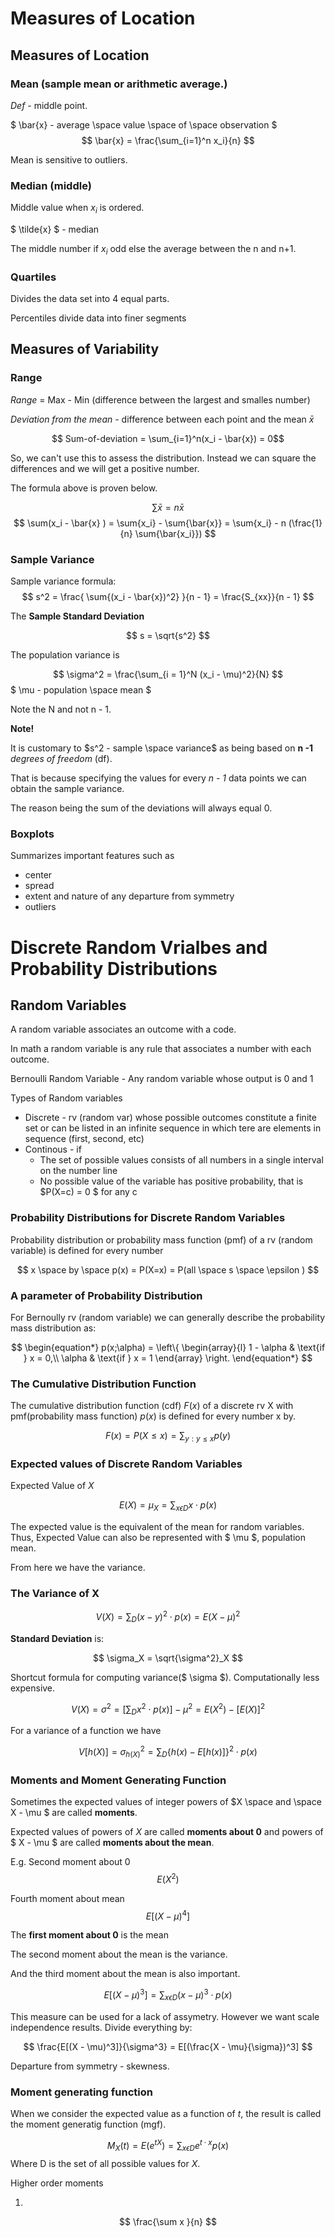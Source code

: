 # Measures of Location

## Measures of Location

### Mean (sample mean or arithmetic average.)
*Def* -  middle point.

$ \bar{x} - average \space value \space of \space observation $
$$ \bar{x} = \frac{\sum_{i=1}^n x_i}{n}  $$

Mean is sensitive to outliers.

### Median (middle)
Middle value when $x_i$ is ordered.

$ \tilde{x} $ - median

The middle number if $x_i$ odd else the average between the n and n+1.

### Quartiles

Divides the data set into 4 equal parts.

Percentiles divide data into finer segments

## Measures of Variability

### Range

*Range*  = Max - Min (difference between the largest and smalles number)

*Deviation from the mean* - difference between each point and the mean $\bar{x}$

$$ Sum-of-deviation = \sum_{i=1}^n(x_i - \bar{x}) = 0$$

So, we can't use this to assess the distribution. Instead we can square the differences and we will get a positive number.

The formula above is proven below.

$$ \sum{\bar{x}} = n \bar{x} $$
$$ \sum(x_i - \bar{x} ) = \sum{x_i} - \sum{\bar{x}} =  \sum{x_i} - n (\frac{1}{n} \sum{\bar{x_i}})  $$

### Sample Variance

Sample variance formula:
$$ s^2 = \frac{ \sum{(x_i - \bar{x})^2} }{n - 1} = \frac{S_{xx}}{n - 1}
$$

The **Sample Standard Deviation**

$$ s = \sqrt{s^2} $$

The population variance is

$$ \sigma^2 = \frac{\sum_{i = 1}^N (x_i - \mu)^2}{N} $$ 
$ \mu - population \space mean  $

Note the N and not n - 1.

**Note!**

It is customary to $s^2 - sample \space variance$ as being based on **n -1** *degrees of freedom* (df).

That is because specifying the values for every *n - 1* data points we can obtain the sample variance.

The reason being the sum of the deviations will always equal 0.

### Boxplots

Summarizes important features such as
* center
* spread
* extent and nature of any departure from symmetry
* outliers

# Discrete Random Vrialbes and Probability Distributions

## Random Variables

A random variable associates an outcome with a code.

In math a random variable is any rule that associates a number with each outcome.

Bernoulli Random Variable - Any random variable whose output is 0 and 1

Types of Random variables
* Discrete - rv (random var) whose possible outcomes constitute a finite set or can be listed in an infinite sequence in which tere are elements in sequence (first, second, etc)
* Continous - if
  * The set of possible values consists of all numbers in a single interval on the number line
  * No possible value of the variable has positive probability, that is $P(X=c) = 0 $ for any c

### Probability Distributions for Discrete Random Variables

Probability distribution or probability mass function (pmf) of a rv (random variable) is defined for every number

$$ x \space by \space p(x) = P(X=x) = P(all  \space s \space \epsilon )   $$

### A parameter of Probability Distribution

For Bernoully rv (random variable) we can generally describe the probability mass distribution as:

$$
  \begin{equation*}
    p(x;\alpha) = \left\{
      \begin{array}{l}
      1 - \alpha  & \text{if } x = 0,\\
      \alpha & \text{if } x = 1
      \end{array} \right.
  \end{equation*}
$$

### The Cumulative Distribution Function

The cumulative distribution function (cdf) $F(x)$ of a discrete rv X with pmf(probability mass function) $p(x)$ is defined for every number x by.

$$ F(x) = P(X \le x ) = \sum_{y:y \le x }p(y)  $$

### Expected values of Discrete Random Variables

Expected Value of $X$

$$ E(X) = \mu_X = \sum_{x \epsilon D }{x \cdot p(x)} $$


The expected value is the equivalent of the mean for random variables. Thus, Expected Value can also be represented with $ \mu $, population mean.

From here we have the variance.

### The Variance of X

$$ V(X) = \sum_{D}(x-y)^2 \cdot p(x) = E(X-\mu)^2 $$

**Standard Deviation** is:

$$ \sigma_X = \sqrt{\sigma^2}_X $$

Shortcut formula for computing variance($ \sigma $). Computationally less expensive.

$$ V(X) = \sigma^2 = [\sum_D x^2 \cdot p(x)] - \mu^2 = E(X^2) - [E(X)]^2 $$

For a variance of a function we have

$$ V[h(X)] =  \sigma^2_{h(X)} = \sum_{D}{\{h(x) - E[h(x)]\}}^2 \cdot p(x) $$

### Moments and Moment Generating Function

Sometimes the expected values of integer powers of $X \space and \space X - \mu $ are called **moments**.

Expected values of powers of $X$ are called **moments about 0** and powers of $ X - \mu $ are called **moments about the mean**.

E.g. Second moment about 0
$$E(X^2)$$

Fourth moment about mean
$$ E[(X-\mu)^4] $$

The **first moment about 0** is the mean

The second moment about the mean is the variance.

And the third moment about the mean is also important.

$$ 
  E[(X - \mu)^3] = \sum_{x \epsilon D}(x - \mu)^3 \cdot p(x)
$$

This measure can be used for a lack of assymetry. However we want scale independence results. Divide everything by:

$$
  \frac{E[(X - \mu)^3]}{\sigma^3} = E[(\frac{X - \mu}{\sigma})^3]
$$

Departure from symmetry - skewness.

### Moment generating function

When we consider the expected value as a function of $t$, the result is called the moment generatig function (mgf).

$$ M_X(t) = E(e^{t X}) = \sum_{x \epsilon D}  e^{t \cdot x}p(x)$$
Where D is the set of all possible values for $X$.

Higher order moments

1.

$$ \frac{\sum x }{n} $$